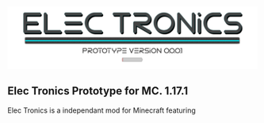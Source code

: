 ![Mod Logo](https://github.com/SirStig/Elec_tronics/blob/1.17.x(Prototype)/src/main/resources/assets/elec_tronics/textures/modlogo.png)

## Elec Tronics Prototype for MC. 1.17.1

Elec Tronics is a independant mod for Minecraft featuring 
